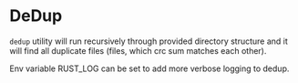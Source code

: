 # DeDup

`dedup` utility will run recursively through provided directory structure and it will find all duplicate files (files, which crc sum matches each other).

Env variable RUST_LOG can be set to add more verbose logging to dedup.
